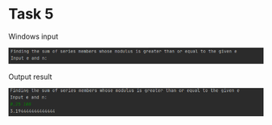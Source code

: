 Task 5
====================

Windows input 

![](https://github.com/DzmitrySiarheyeu/Epam/blob/main/First-chapter-of-the-cours/Cycles/Task-5/img/1.PNG)

Output result

![](https://github.com/DzmitrySiarheyeu/Epam/blob/main/First-chapter-of-the-cours/Cycles/Task-5/img/2.PNG)
